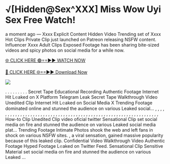 # √[Hidden@Sex^XXX] Miss Wow Uyi Sex Free Watch!

a moment ago — Xxxx Explicit Content Hidden Video Trending set of Xxxx Hot Clips Private Clip just launched on Patreon releasing NSFW content. Influencer Xxxx Adult Clips Exposed Footage has been sharing bite-sized videos and spicy photos on social media for a while now.

[🌐 CLICK HERE 🟢==►► WATCH NOW](https://tinyurl.com/topvvv?st=viral&si=gh)

[🔴 CLICK HERE 🌐==►► Download Now](https://tinyurl.com/topvvv?st=viral&si=gh)

[![](https://t4.ftcdn.net/jpg/00/89/87/57/360_F_89875724_hMf6q0pOUbIm38tYOeJTOKDftmRMQnny.jpg)](https://tinyurl.com/topvvv?st=viral&si=gh)

. . . . . . . . . Secret Tape Educational Recording Authentic Footage Internet Hit L𝚎aked on X Platform Telegram Leak Secret Tape Walkthrough Video Unedited Clip Internet Hit L𝚎aked on Social Media X Trending Footage dominated online and stunned the audience on various Leaked social… , , , , , , , , , , , , , , , , , , , , , , , , , , , , , , , , , , , , , , , , , , , , , , , , , , , , , , , , , , , , , , , , , How-to Clip Unedited Clip video oficial twitter Sensational Clip set social media on fire and stunned the audience on various Leaked social media plat… Trending Footage Intimate Photos shook the web and left fans in shock on various NSFW sites. , a viral sensation, gained massive popularity because of this leaked clip. Confidential Video Walkthrough Video Authentic Footage Hyped Footage L𝚎aked on Twitter Feed. Sensational Clip Sensitive Material set social media on fire and stunned the audience on various Leaked …
